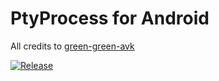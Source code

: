 # PtyProcess for Android

All credits to [green-green-avk](https://github.com/green-green-avk/AnotherTerm/tree/master/PtyProcess)

[![Release](https://jitpack.io/v/tiann/PtyProcess.svg)](https://jitpack.io/#tiann/PtyProcess)